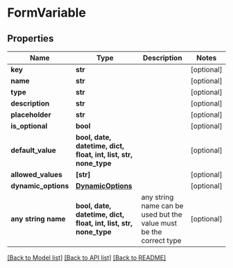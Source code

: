# FormVariable


## Properties
Name | Type | Description | Notes
------------ | ------------- | ------------- | -------------
**key** | **str** |  | [optional] 
**name** | **str** |  | [optional] 
**type** | **str** |  | [optional] 
**description** | **str** |  | [optional] 
**placeholder** | **str** |  | [optional] 
**is_optional** | **bool** |  | [optional] 
**default_value** | **bool, date, datetime, dict, float, int, list, str, none_type** |  | [optional] 
**allowed_values** | **[str]** |  | [optional] 
**dynamic_options** | [**DynamicOptions**](DynamicOptions.md) |  | [optional] 
**any string name** | **bool, date, datetime, dict, float, int, list, str, none_type** | any string name can be used but the value must be the correct type | [optional]

[[Back to Model list]](../README.md#documentation-for-models) [[Back to API list]](../README.md#documentation-for-api-endpoints) [[Back to README]](../README.md)


